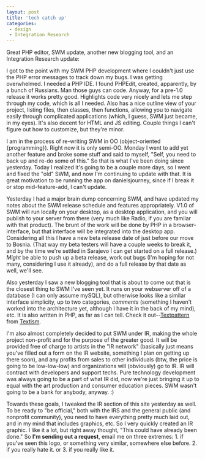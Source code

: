 ```yaml
---
layout: post
title: 'tech catch up'
categories:
 - design
 - Integration Research
---
```


Great PHP editor, SWM update, another new blogging tool, and an Integration Research update:

I got to the point with my SWM PHP development where I couldn't just use the PHP error messages to track down my bugs. I was getting overwhelmed. I needed a PHP IDE. I found <a class="dead" title="dead link">PHPEdit</a>, created, apparently, by a bunch of Russians. Man those guys can code. Anyway, for a pre-1.0 release it works pretty good. Highlights code very nicely and lets me step through my code, which is all I needed. Also has a nice outline view of your project, listing files, then classes, then functions, allowing you to navigate easily through complicated applications (which, I guess, SWM just became, in my eyes). It's also decent for HTML and JS editing. Couple things I can't figure out how to customize, but they're minor.

I am in the process of re-writing SWM in OO (object-oriented {programming}). Right now it is only semi-OO. Monday I went to add yet another feature and broke some stuff and said to myself, "Self, you need to back up and re-do some of this." So that is what I've been doing since yesterday. Today I realized it's going to be a couple more days, so I went and fixed the "old" SWM, and now I'm continuing to update with that. It is great motivation to be running the app on danielsjourney, since if I break it or stop mid-feature-add, I can't update.

Yesterday I had a major brain dump concerning SWM, and have updated my notes about the SWM release schedule and features appropriately. V1.0 of SWM will run locally on your desktop, as a desktop application, and you will publish to your server from there (very much like Radio, if you are familar with that product). The brunt of the work will be done by PHP in a browser-interface, but that interface will be integrated into the desktop app. Considering all this I have a new beta release date of just before our move to Bosnia. (That way my beta testers will have a couple weeks to break it, and by the time we're settled in Sarajevo I can get started on a full release.) *Might* be able to push up a beta release, work out bugs (I'm hoping for not many, considering I use it already), and do a full release by that date as well, we'll see.

Also yesterday I saw a new blogging tool that is about to come out that is the closest thing to SWM I've seen yet. It runs on your webserver off of a database (I can only assume mySQL), but otherwise looks like a similar interface simplicity, up to two categories, *comments* (something I haven't worked into the architecture yet, although I have it in the back of my mind), etc. It is also written in PHP, as far as I can tell. Check it out--<a href="http://www.textism.com/article/661/">Textpattern</a> from <a href="http://textism.com">Textism</a>.

I'm also almost completely decided to put SWM under IR, making the whole project non-profit and for the purpose of the greater good. It will be provided free of charge to artists in the "IR network" (basically just means you've filled out a form on the IR website, something I plan on getting up there soon), and any profits from sales to other individuals (btw, the price is going to be low-low-low) and organizations will (obviously) go to IR. IR will contract with developers and support techs. Pure technology development was always going to be a part of what IR did, now we're just bringing it up to equal with the art production and consumer education pieces. SWM wasn't going to be a bank for anybody, anyway. :)

Towards these goals, I tweaked the IR section of this site yesterday as well. To be ready to "be official," both with the IRS and the general public (and nonprofit community), you need to have everything pretty much laid out, and in my mind that includes graphics, etc. So I very quickly created an IR graphic. I like it a lot, but right away thought, "This could have already been done." So <b>I'm sending out a request</b>, email me on three extremes: 1. if you've seen this logo, or something very similar, somewhere else before. 2. if you really hate it. or 3. if you really like it.
